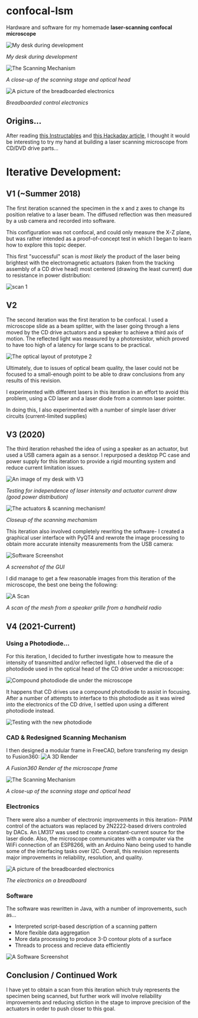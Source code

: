# confocal-lsm
Hardware and software for my homemade **laser-scanning confocal microscope**

![My desk during development](assets/20210824_173049.jpg)

_My desk during development_

![The Scanning Mechanism](assets/20210217_205629.jpg)

_A close-up of the scanning stage and optical head_

![A picture of the breadboarded electronics](assets/breadboarded_electronics.jpg)

_Breadboarded control electronics_

## Origins...
After reading [this Instructables](https://www.instructables.com/id/Laser-Scanning-Microscope/) and [this Hackaday article](https://hackaday.com/2017/02/15/speakers-make-a-laser-scanning-microscope/),
I thought it would be interesting to try my hand at building a laser scanning microscope from CD/DVD drive parts...

# Iterative Development:

## V1 (~Summer 2018)
The first iteration scanned the specimen in the x and z axes to change its position relative to a laser beam. The diffused reflection was then measured by a usb camera and recorded into software.

This configuration was not confocal, and could only measure the X-Z plane, but was rather intended as a proof-of-concept test in which I began to learn how to explore this topic deeper.

This first "successful" scan is _most likely_ the product of the laser being brightest with the electromagnetic actuators (taken from the tracking assembly of a CD drive head) most centered (drawing the least current) due to resistance in power distribution:

![scan 1](assets/scan_1.png)

## V2
The second iteration was the first iteration to be confocal. I used a microscope slide as a beam splitter, with the laser going through a lens moved by the CD drive actuators and a speaker to achieve a third axis of motion. The reflected light was measured by a photoresistor, which proved to have too high of a latency for large scans to be practical.


![The optical layout of prototype 2](assets/v2.jpg)

Ultimately, due to issues of optical beam quality, the laser could not be focused to a small-enough point to be able to draw conclusions from any results of this revision.

I experimented with different lasers in this iteration in an effort to avoid this problem, using a CD laser and a laser diode from a common laser pointer.

In doing this, I also experimented with a number of simple laser driver circuits (current-limited supplies)

## V3 (2020)
The third iteration rehashed the idea of using a speaker as an actuator, but used a USB camera again as a sensor. I repurposed a desktop PC case and power supply for this iteration to provide a rigid mounting system and reduce current limitation issues.

![An image of my desk with V3](assets/v3.jpg)

_Testing for independence of laser intensity and actuator current draw (good power distribution)_


![The actuators & scanning mechanism!](assets/scanner_v3.jpg)

_Closeup of the scanning mechamism_

This iteration also involved completely rewriting the software- I created a graphical user interface with PyQT4 and rewrote the image processing to obtain more accurate intensity measurements from the USB camera:

![Software Screenshot](assets/Software_screenshot.png)

_A screenshot of the GUI_

I did manage to get a few reasonable images from this iteration of the microscope, the best one being the following:

![A Scan](assets/mesh.png)

_A scan of the mesh from a speaker grille from a handheld radio_

## V4 (2021-Current)
### Using a Photodiode...
For this iteration, I decided to further investigate how to measure the intensity of transmitted and/or reflected light.
I observed the die of a photodiode used in the optical head of the CD drive under a microscope:

![Compound photodiode die under the microscope](assets/20201121_103859.jpg)

It happens that CD drives use a compound photodiode to assist in focusing. After a number of attempts to interface to this photodiode as it was wired into the electronics of the CD drive, I settled upon using a different photodiode instead.

![Testing with the new photodiode](assets/20201201_070849.jpg)

### CAD & Redesigned Scanning Mechanism

I then designed a modular frame in FreeCAD, before transfering my design to Fusion360:
![A 3D Render](assets/Laser%20Scanning%20Microscope%20v39.png)

_A Fusion360 Render of the microscope frame_

![The Scanning Mechanism](assets/20210217_205629.jpg)

_A close-up of the scanning stage and optical head_

### Electronics

There were also a number of electronic improvements in this iteration- PWM control of the actuators was replaced by 2N2222-based drivers controled by DACs. An LM317 was used to create a constant-current source for the laser diode. Also, the microscope communicates with a computer via the WiFi connection of an ESP8266, with an Arduino Nano being used to handle some of the interfacing tasks over I2C. Overall, this revision represents major improvements in reliability, resolution, and quality.

![A picture of the breadboarded electronics](assets/breadboarded_electronics.jpg)

_The electronics on a breadboard_

### Software

The software was rewritten in Java, with a number of improvements, such as...
- Interpreted script-based description of a scanning pattern
- More flexible data aggregation
- More data processing to produce 3-D contour plots of a surface
- Threads to process and recieve data efficiently

![A Software Screenshot](assets/latest_iteration.png)

## Conclusion / Continued Work

I have yet to obtain a scan from this iteration which truly represents the specimen being scanned, but further work will involve reliability improvements and reducing stiction in the stage to improve precision of the actuators in order to push closer to this goal.
